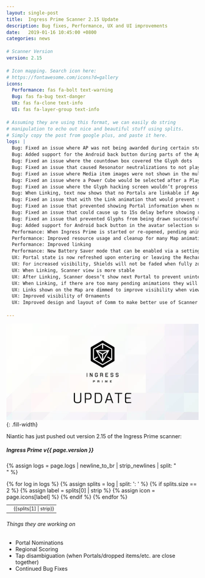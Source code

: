 ```yaml
---
layout: single-post
title:  Ingress Prime Scanner 2.15 Update
description: Bug fixes, Performance, UX and UI improvements
date:   2019-01-16 10:45:00 +0800
categories: news

# Scanner Version
version: 2.15

# Icon mapping. Search icon here:
# https://fontawesome.com/icons?d=gallery
icons:
  Performance: fas fa-bolt text-warning
  Bug: fas fa-bug text-danger
  UX: fas fa-clone text-info
  UI: fas fa-layer-group text-info

# Assuming they are using this format, we can easily do string
# manipulation to echo out nice and beautiful stuff using splits.
# Simply copy the post from google plus, and paste it here.
logs: |
  Bug: Fixed an issue where AP was not being awarded during certain steps in Agent Primer
  Bug: Added support for the Android back button during parts of the Agent Primer.
  Bug: Fixed an issue where the countdown box covered the Glyph dots
  Bug: Fixed an issue that caused Resonator neutralizations to not play at the proper time
  Bug: Fixed an issue where Media item images were not shown in the multi-recycle or grid views
  Bug: Fixed an issue where a Power Cube would be selected after a Player’s XM bar was fully charged
  Bug: Fixed an issue where the Glyph hacking screen wouldn’t progress after certain inputs
  Bug: When Linking, text now shows that no Portals are linkable if Agent has no keys
  Bug: Fixed an issue that with the Link animation that would prevent skipping it
  Bug: Fixed an issue that prevented showing Portal information when not cached
  Bug: Fixed an issue that could cause up to 15s delay before showing remote Portal
  Bug: Fixed an issue that prevented Glyphs from being drawn successfully
  Bug: Added support for Android back button in the avatar selection screen
  Performance: When Ingress Prime is started or re-opened, pending animations will not be shown
  Performance: Improved resource usage and cleanup for many Map animations
  Performance: Improved linking
  Performance: New Battery Saver mode that can be enabled via a settings option
  UX: Portal state is now refreshed upon entering or leaving the Recharge, Deploy or Link screens
  UX: For increased visibility, Shields will not be faded when fully zoomed out
  UX: When Linking, Scanner view is more stable
  UX: After Linking, Scanner doesn’t show next Portal to prevent unintended Links
  UX: When Linking, if there are too many pending animations they will be skipped
  UX: Links shown on the Map are dimmed to improve visibility when viewing a Portal
  UX: Improved visibility of Ornaments
  UX: Improved design and layout of Comm to make better use of Scanner real estate

---
```


![Ingress Prime Update](/assets/images/news/ingressprimeupdate.png){: .fill-width}

Niantic has just pushed out version 2.15 of the Ingress Prime scanner:

##### Ingress Prime v{{ page.version }}

{% assign logs = page.logs | newline_to_br | strip_newlines | split: "<br />" %}

<table class="table table-sm table-bordered" style="font-size: 0.9em;">
<tbody>
{% for log in logs %}
  {% assign splits = log | split: ': ' %}
  {% if splits.size == 2 %}
    {% assign label = splits[0] | strip %}
    {% assign icon = page.icons[label] %}
    <tr>
      <td class="text-center"><i class="{{ icon }}"></i></td>
      <td>{{splits[1] | strip}}</td>
    </tr>
  {% endif %}
{% endfor %}
</tbody>
</table>

###### Things they are working on
- Portal Nominations
- Regional Scoring
- Tap disambiguation (when Portals/dropped items/etc. are close together)
- Continued Bug Fixes



